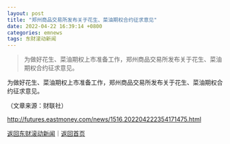 ```yaml
---
layout: post
title: "郑州商品交易所发布关于花生、菜油期权合约征求意见"
date: 2022-04-22 16:39:14 +0800
categories: emnews
tags: 东财滚动新闻
---
```

> 为做好花生、菜油期权上市准备工作，郑州商品交易所发布关于花生、菜油期权合约征求意见。

<p>为做好花生、菜油期权上市准备工作，郑州商品交易所发布关于花生、菜油期权合约征求意见。</p><p class="em_media">（文章来源：财联社）</p>

<http://futures.eastmoney.com/news/1516,202204222354171475.html>

[返回东财滚动新闻](//finews.withounder.com/emnews/)｜[返回首页](//finews.withounder.com/)
